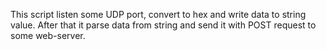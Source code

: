 This script listen some UDP port, convert to hex and write data to string value. After that it parse data from string and send it with POST request to some web-server.
